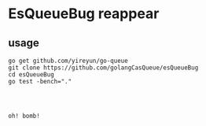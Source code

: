 # EsQueueBug reappear

## usage
```
go get github.com/yireyun/go-queue
git clone https://github.com/golangCasQueue/esQueueBug
cd esQueueBug
go test -bench="."




oh! bomb!
```
